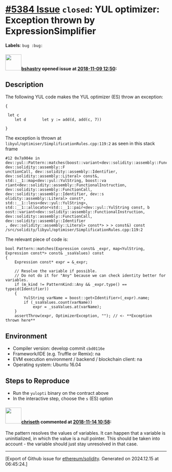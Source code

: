 # [\#5384 Issue](https://github.com/ethereum/solidity/issues/5384) `closed`: YUL optimizer: Exception thrown by ExpressionSimplifier
**Labels**: `bug :bug:`


#### <img src="https://avatars.githubusercontent.com/u/2388185?v=4" width="50">[bshastry](https://github.com/bshastry) opened issue at [2018-11-09 12:50](https://github.com/ethereum/solidity/issues/5384):

## Description

The following YUL code makes the YUL optimizer (ES) throw an exception:

```
{

 let c
    let d       let y := add(d, add(c, 7))
 
}
```

The exception is thrown at `libyul/optimiser/SimplificationRules.cpp:119:2` as seen in this stack frame
```
#12 0x7a904e in dev::yul::Pattern::matches(boost::variant<dev::solidity::assembly::FunctionalInstruction, dev::solidity::assembly::F
unctionCall, dev::solidity::assembly::Identifier, dev::solidity::assembly::Literal> const&, std::__1::map<dev::yul::YulString, boost::va
riant<dev::solidity::assembly::FunctionalInstruction, dev::solidity::assembly::FunctionCall, dev::solidity::assembly::Identifier, dev::s
olidity::assembly::Literal> const*, std::__1::less<dev::yul::YulString>, std::__1::allocator<std::__1::pair<dev::yul::YulString const, b
oost::variant<dev::solidity::assembly::FunctionalInstruction, dev::solidity::assembly::FunctionCall, dev::solidity::assembly::Identifier
, dev::solidity::assembly::Literal> const*> > > const&) const /src/solidity/libyul/optimiser/SimplificationRules.cpp:119:2
```

The relevant piece of code is:
```
bool Pattern::matches(Expression const& _expr, map<YulString, Expression const*> const& _ssaValues) const
{
	Expression const* expr = &_expr;

	// Resolve the variable if possible.
	// Do not do it for "Any" because we can check identity better for variables.
	if (m_kind != PatternKind::Any && _expr.type() == typeid(Identifier))
	{
		YulString varName = boost::get<Identifier>(_expr).name;
		if (_ssaValues.count(varName))
			expr = _ssaValues.at(varName);
	}
	assertThrow(expr, OptimizerException, ""); // <- **Exception thrown here**
```

## Environment

- Compiler version: develop commit `cbd0116e`
- Framework/IDE (e.g. Truffle or Remix): na
- EVM execution environment / backend / blockchain client: na
- Operating system: Ubuntu 16.04

## Steps to Reproduce

- Run the `yulopti` binary on the contract above
- In the interactive step, choose the `s` (ES) option

#### <img src="https://avatars.githubusercontent.com/u/9073706?v=4" width="50">[chriseth](https://github.com/chriseth) commented at [2018-11-14 10:58](https://github.com/ethereum/solidity/issues/5384#issuecomment-438622905):

The pattern resolves the values of variables. It can happen that a variable is uninitialized, in which the value is a null pointer. This should be taken into account - the variable should just stay unresolved in that case.


-------------------------------------------------------------------------------



[Export of Github issue for [ethereum/solidity](https://github.com/ethereum/solidity). Generated on 2024.12.15 at 06:45:24.]

